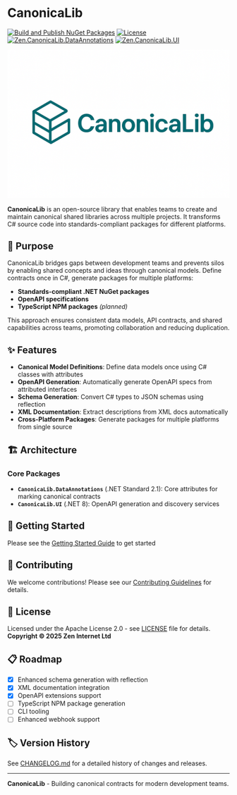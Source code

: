 ﻿# CanonicaLib

[![Build and Publish NuGet Packages](https://github.com/ZenInternet/canonicalib/actions/workflows/build-and-publish.yml/badge.svg)](https://github.com/ZenInternet/canonicalib/actions/workflows/build-and-publish.yml)
[![License](https://img.shields.io/badge/License-Apache_2.0-blue.svg)](https://opensource.org/licenses/Apache-2.0)
[![Zen.CanonicaLib.DataAnnotations](https://img.shields.io/nuget/v/Zen.CanonicaLib.DataAnnotations.svg)](https://www.nuget.org/packages/Zen.CanonicaLib.DataAnnotations/)
[![Zen.CanonicaLib.UI](https://img.shields.io/nuget/v/Zen.CanonicaLib.UI.svg)](https://www.nuget.org/packages/Zen.CanonicaLib.UI/)

![CanonicaLib Logo](./logo.png)

**CanonicaLib** is an open-source library that enables teams to create and maintain canonical shared libraries across multiple projects. It transforms C# source code into standards-compliant packages for different platforms.

## 🎯 Purpose

CanonicaLib bridges gaps between development teams and prevents silos by enabling shared concepts and ideas through canonical models. Define contracts once in C#, generate packages for multiple platforms:

- **Standards-compliant .NET NuGet packages**
- **OpenAPI specifications** 
- **TypeScript NPM packages** *(planned)*

This approach ensures consistent data models, API contracts, and shared capabilities across teams, promoting collaboration and reducing duplication.

## ✨ Features

- **Canonical Model Definitions**: Define data models once using C# classes with attributes
- **OpenAPI Generation**: Automatically generate OpenAPI specs from attributed interfaces
- **Schema Generation**: Convert C# types to JSON schemas using reflection
- **XML Documentation**: Extract descriptions from XML docs automatically
- **Cross-Platform Packages**: Generate packages for multiple platforms from single source

## 🏗️ Architecture

### Core Packages

- **`CanonicaLib.DataAnnotations`** (.NET Standard 2.1): Core attributes for marking canonical contracts
- **`CanonicaLib.UI`** (.NET 8): OpenAPI generation and discovery services

## 🚀 Getting Started

Please see the [Getting Started Guide](./docs/GETTINGSTARTED.md) to get started

## 🤝 Contributing

We welcome contributions! Please see our [Contributing Guidelines](./docs/CONTRIBUTING.md) for details.

## 📄 License

Licensed under the Apache License 2.0 - see [LICENSE](LICENSE) file for details.
**Copyright © 2025 Zen Internet Ltd**

## 📋 Roadmap

- [x] Enhanced schema generation with reflection
- [x] XML documentation integration  
- [x] OpenAPI extensions support
- [ ] TypeScript NPM package generation
- [ ] CLI tooling
- [ ] Enhanced webhook support

## 🏷️ Version History

See [CHANGELOG.md](CHANGELOG.md) for a detailed history of changes and releases.

---

**CanonicaLib** - Building canonical contracts for modern development teams.